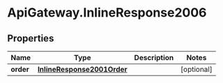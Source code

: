 # ApiGateway.InlineResponse2006

## Properties

Name | Type | Description | Notes
------------ | ------------- | ------------- | -------------
**order** | [**InlineResponse2001Order**](InlineResponse2001Order.md) |  | [optional] 



